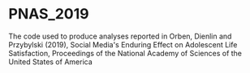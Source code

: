 # PNAS_2019
The code used to produce analyses reported in Orben, Dienlin and Przybylski (2019), Social Media's Enduring Effect on Adolescent Life Satisfaction, Proceedings of the National Academy of Sciences of the United States of America
